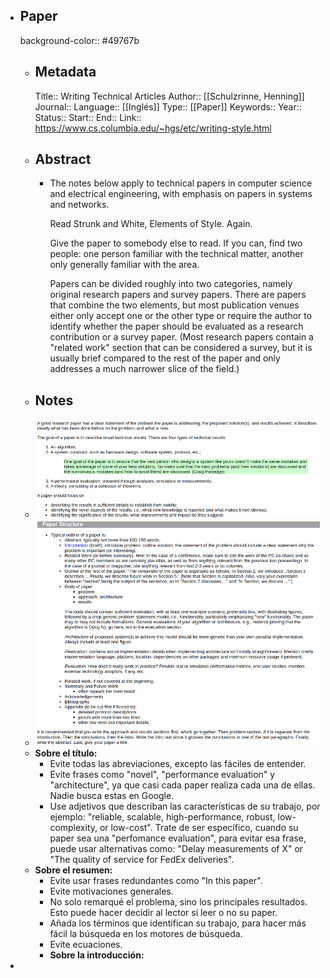 - ## Paper
  background-color:: #49767b
	- ## Metadata
	  Title:: Writing Technical Articles
	  Author::  [[Schulzrinne, Henning]]
	  Journal::
	  Language:: [[Inglés]]
	  Type:: [[Paper]] 
	  Keywords::
	  Year::
	  Status::
	  Start::
	  End::
	  Link:: https://www.cs.columbia.edu/~hgs/etc/writing-style.html
	- ## Abstract
		- The notes below apply to technical papers in computer science and electrical engineering, with emphasis on papers in systems and networks.
		  
		  Read Strunk and White, Elements of Style. Again.
		  
		  Give the paper to somebody else to read. If you can, find two people: one person familiar with the technical matter, another only generally familiar with the area.
		  
		  Papers can be divided roughly into two categories, namely original research papers and survey papers. There are papers that combine the two elements, but most publication venues either only accept one or the other type or require the author to identify whether the paper should be evaluated as a research contribution or a survey paper. (Most research papers contain a "related work" section that can be considered a survey, but it is usually brief compared to the rest of the paper and only addresses a much narrower slice of the field.)
	- ## Notes
	- ![image.png](../assets/image_1656162429206_0.png)
	- ![image.png](../assets/image_1656162440283_0.png)
	- **Sobre el título:**
		- Evite todas las abreviaciones, excepto las fáciles de entender.
		- Evite frases como "novel", "performance evaluation" y "architecture", ya que casi cada paper realiza cada una de ellas. Nadie busca estas en  Google.
		- Use adjetivos que describan las características de su trabajo, por ejemplo: "reliable, scalable, high-performance, robust, low-complexity, or low-cost". Trate de ser específico, cuando su paper sea una "perfomance evaluation", para evitar esa frase, puede usar alternativas como: "Delay measurements of X" or "The quality of service for FedEx deliveries".
	- **Sobre el resumen:**
		- Evite usar frases redundantes como "In this paper".
		- Evite motivaciones generales.
		- No solo remarqué el problema, sino los principales resultados. Esto puede hacer decidir al lector si leer o no su paper.
		- Añada los términos que identifican su trabajo, para hacer más fácil la búsqueda en los motores de búsqueda.
		- Evite ecuaciones.
		- **Sobre la introducción:**
-